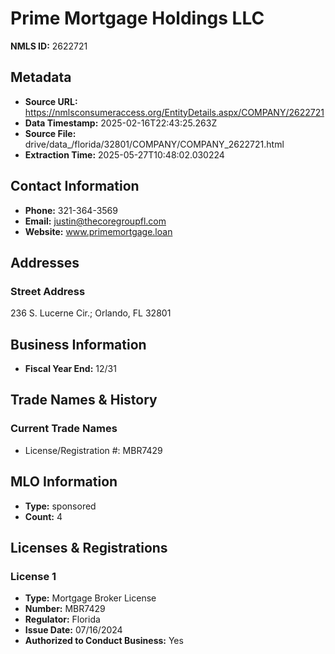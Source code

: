 # Prime Mortgage Holdings LLC

**NMLS ID:** 2622721

## Metadata
- **Source URL:** https://nmlsconsumeraccess.org/EntityDetails.aspx/COMPANY/2622721
- **Data Timestamp:** 2025-02-16T22:43:25.263Z
- **Source File:** drive/data_/florida/32801/COMPANY/COMPANY_2622721.html
- **Extraction Time:** 2025-05-27T10:48:02.030224

## Contact Information
- **Phone:** 321-364-3569
- **Email:** justin@thecoregroupfl.com
- **Website:** www.primemortgage.loan

## Addresses
### Street Address
236 S. Lucerne Cir.; Orlando, FL 32801

## Business Information
- **Fiscal Year End:** 12/31

## Trade Names & History
### Current Trade Names
- License/Registration #: MBR7429

## MLO Information
- **Type:** sponsored
- **Count:** 4

## Licenses & Registrations

### License 1
- **Type:** Mortgage Broker License
- **Number:** MBR7429
- **Regulator:** Florida
- **Issue Date:** 07/16/2024
- **Authorized to Conduct Business:** Yes
